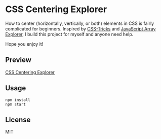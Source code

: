 # CSS Centering Explorer
How to center (horizontally, vertically, or both) elements in CSS is fairly complicated for beginners. Inspired by [CSS-Tricks](https://css-tricks.com/centering-css-complete-guide/) and [JavaScript Array Explorer](https://github.com/sdras/array-explorer), I build this project for myself and anyone need help.

Hope you enjoy it!

## Preview
[CSS Centering Explorer](http://www.chunqiuyiyu/css-centering-explorer/)

## Usage
```shell
npm install
npm start
```

## License
MIT
